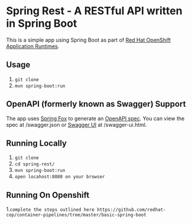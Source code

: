 # Spring Rest - A RESTful API written in Spring Boot

This is a simple app using Spring Boot as part of [Red Hat OpenShift Application Runtimes](https://middlewareblog.redhat.com/2017/05/05/red-hat-openshift-application-runtimes-and-spring-boot-details-you-want-to-know/).

## Usage

1. `git clone`
2. `mvn spring-boot:run`

## OpenAPI (formerly known as Swagger) Support

The app uses [Spring Fox](http://springfox.github.io/springfox/) to generate an [OpenAPI spec](https://www.openapis.org/). You can view the spec at /swagger.json or [Swagger UI](https://swagger.io/swagger-ui/) at /swagger-ui.html. 

## Running Locally

1. `git clone`
2. `cd spring-rest/` 
3. `mvn spring-boot:run`
4. `open locahost:8080 on your browser`


## Running On Openshift

1.`complete the steps outlined here https://github.com/redhat-cop/container-pipelines/tree/master/basic-spring-boot`
